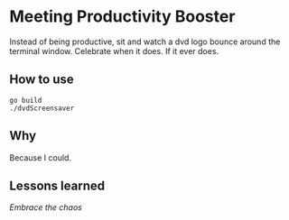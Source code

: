 # Meeting Productivity Booster

Instead of being productive, sit and watch a dvd logo bounce around the terminal window. Celebrate when it does. If it 
ever does.

## How to use

```
go build
./dvdScreensaver
```

## Why

Because I could.

## Lessons learned

*Embrace the chaos*